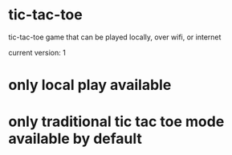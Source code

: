 # tic-tac-toe
 tic-tac-toe game that can be played locally, over wifi, or internet
 
 current version: 1
 # only local play available
 # only traditional tic tac toe mode available by default
